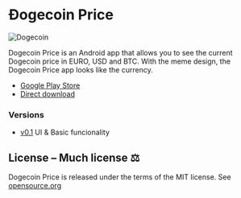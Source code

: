 # Ðogecoin Price

![Dogecoin](https://static.tumblr.com/ppdj5y9/Ae9mxmxtp/300coin.png)

Dogecoin Price is an Android app that allows you to see the current Dogecoin price in EURO, USD and BTC. With the meme design, the Dogecoin Price app looks like the currency.
- [Google Play Store](https://play.google.com/store/apps/details?id=com.danny.cryptkurs)
- [Direct download]()

### Versions

- [v0.1](https://github.com/D3nn7/Dogecoin-Price-Android/releases/tag/v0.1) UI & Basic funcionality

## License – Much license ⚖️
Dogecoin Price is released under the terms of the MIT license. See
[opensource.org](https://opensource.org/licenses/MIT)

